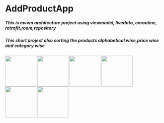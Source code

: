 # AddProductApp
##### This is mvvm architecture project using viewmodel, livedata, coroutine, retrofit,room,repository
##### This short project also sorting the products alphabetical wise,price wise and category wise

<img src="https://user-images.githubusercontent.com/37504411/111924396-55a78180-8aca-11eb-83e3-5c1a409c4856.jpeg" width="100" align="left"/>
<img src="https://user-images.githubusercontent.com/37504411/111924404-6a841500-8aca-11eb-872a-97472618759b.jpeg" width="100" align="center"/>
<img src="https://user-images.githubusercontent.com/37504411/111924409-6fe15f80-8aca-11eb-9872-4105c30797ea.jpeg" width="100" align="left"/>
<img src="https://user-images.githubusercontent.com/37504411/111924414-7374e680-8aca-11eb-889c-4f1b1c852bdc.jpeg" width="100" align="center"/>
<img src="https://user-images.githubusercontent.com/37504411/111924418-77086d80-8aca-11eb-91a6-7257e298141f.jpeg" width="100" align="left"/>
<img src="https://user-images.githubusercontent.com/37504411/111924421-7a035e00-8aca-11eb-83d3-b41b49e42e0f.jpeg" width="100" align="center"/>
